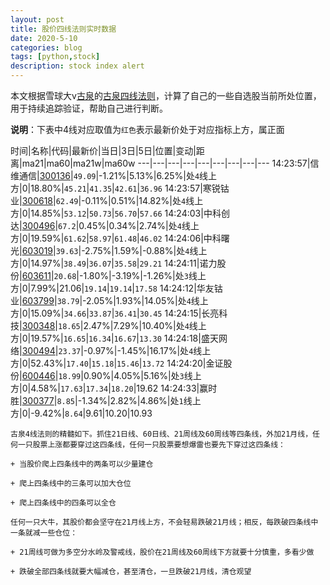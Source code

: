 ```yaml
---
layout: post
title: 股价四线法则实时数据
date: 2020-5-10
categories: blog
tags: [python,stock]
description: stock index alert
---
```



本文根据雪球大v[古泉](https://xueqiu.com/u/7148646888)的[古泉四线法则](https://xueqiu.com/7148646888/130498192)，计算了自己的一些自选股当前所处位置，用于持续追踪验证，帮助自己进行判断。

**说明**：下表中4线对应取值为`红色`表示最新价处于对应指标上方，属正面

时间|名称|代码|最新价|当日|3日|5日|位置|变动|距离|ma21|ma60|ma21w|ma60w
---|---|---|---|---|---|---|---|---
14:23:57|信维通信|[300136](https://xueqiu.com/S/SZ300136)|`49.09`|-1.21%|5.13%|6.25%|处`4`线上方|0|18.80%|`45.21`|`41.35`|`42.61`|`36.96`
14:23:57|寒锐钴业|[300618](https://xueqiu.com/S/SZ300618)|`62.49`|-0.11%|0.51%|14.82%|处`4`线上方|0|14.85%|`53.12`|`50.73`|`56.70`|`57.66`
14:24:03|中科创达|[300496](https://xueqiu.com/S/SZ300496)|`67.2`|0.45%|0.34%|2.74%|处`4`线上方|0|19.59%|`61.62`|`58.97`|`61.48`|`46.02`
14:24:06|中科曙光|[603019](https://xueqiu.com/S/SH603019)|`39.63`|-2.75%|1.59%|-0.88%|处`4`线上方|0|14.97%|`38.49`|`36.07`|`35.58`|`29.21`
14:24:11|诺力股份|[603611](https://xueqiu.com/S/SH603611)|`20.68`|-1.80%|-3.19%|-1.26%|处`3`线上方|0|7.99%|21.06|`19.14`|`19.14`|`17.58`
14:24:12|华友钴业|[603799](https://xueqiu.com/S/SH603799)|`38.79`|-2.05%|1.93%|14.05%|处`4`线上方|0|15.09%|`34.66`|`33.87`|`36.41`|`30.45`
14:24:15|长亮科技|[300348](https://xueqiu.com/S/SZ300348)|`18.65`|2.47%|7.29%|10.40%|处`4`线上方|0|19.57%|`16.65`|`16.34`|`16.67`|`13.30`
14:24:18|盛天网络|[300494](https://xueqiu.com/S/SZ300494)|`23.37`|-0.97%|-1.45%|16.17%|处`4`线上方|0|52.43%|`17.40`|`15.18`|`15.46`|`13.72`
14:24:20|金证股份|[600446](https://xueqiu.com/S/SH600446)|`18.99`|0.90%|4.05%|5.16%|处`3`线上方|0|4.58%|`17.63`|`17.34`|`18.20`|19.62
14:24:33|赢时胜|[300377](https://xueqiu.com/S/SZ300377)|`8.85`|-1.34%|2.82%|4.86%|处`1`线上方|0|-9.42%|`8.64`|9.61|10.20|10.93

```
古泉4线法则的精髓如下。抓住21日线、60日线、21周线及60周线等四条线，外加21月线，任何一只股票上涨都要穿过这四条线，任何一只股票要想爆雷也要先下穿过这四条线：

+ 当股价爬上四条线中的两条可以少量建仓

+ 爬上四条线中的三条可以加大仓位

+ 爬上四条线中的四条可以全仓

任何一只大牛，其股价都会坚守在21月线上方，不会轻易跌破21月线；相反，每跌破四条线中一条就减一些仓位：

+ 21周线可做为多空分水岭及警戒线，股价在21周线及60周线下方就要十分慎重，多看少做

+ 跌破全部四条线就要大幅减仓，甚至清仓，一旦跌破21月线，清仓观望
```